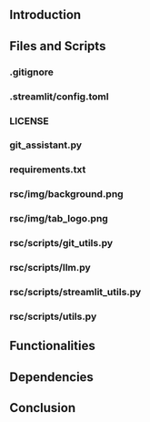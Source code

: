 
## Introduction
## Files and Scripts
### .gitignore
### .streamlit/config.toml
### LICENSE
### git_assistant.py
### requirements.txt
### rsc/img/background.png
### rsc/img/tab_logo.png
### rsc/scripts/git_utils.py
### rsc/scripts/llm.py
### rsc/scripts/streamlit_utils.py
### rsc/scripts/utils.py
## Functionalities
## Dependencies
## Conclusion